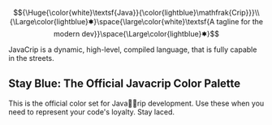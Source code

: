 $${\Huge{\color{white}\textsf{Java}}{\color{lightblue}\mathfrak{Crip}}}\\{\Large\color{lightblue}🟌}\space{\large\color{white}\textsf{A tagline for the modern dev}}\space{\Large\color{lightblue}🟌}$$
JavaCrip is a dynamic, high-level, compiled language, that is fully capable in the streets. 

## Stay Blue: The Official Javacrip Color Palette

This is the official color set for Java🤏🏿rip development. Use these when you need to represent your code's loyalty. Stay laced.
